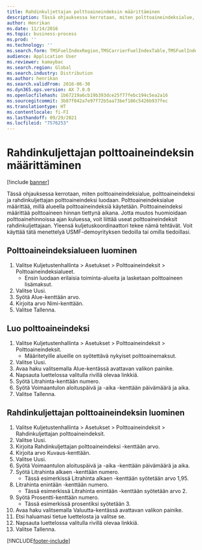 ```yaml
---
title: Rahdinkuljettajan polttoaineindeksin määrittäminen
description: Tässä ohjauksessa kerrotaan, miten polttoaineindeksialue, polttoaineindeksi ja rahdinkuljettajan polttoaineindeksi luodaan.
author: Henrikan
ms.date: 11/14/2016
ms.topic: business-process
ms.prod: ''
ms.technology: ''
ms.search.form: TMSFuelIndexRegion,TMSCarrierFuelIndexTable,TMSFuelIndex
audience: Application User
ms.reviewer: kamaybac
ms.search.region: Global
ms.search.industry: Distribution
ms.author: henrikan
ms.search.validFrom: 2016-06-30
ms.dyn365.ops.version: AX 7.0.0
ms.openlocfilehash: 1b67219a6cb19b393dce25f77febc194c5ea2a16
ms.sourcegitcommit: 3b87f042a7e97f72b5aa73bef186c5426b937fec
ms.translationtype: HT
ms.contentlocale: fi-FI
ms.lasthandoff: 09/29/2021
ms.locfileid: "7576253"
---
```

# <a name="set-up-a-carrier-fuel-index"></a>Rahdinkuljettajan polttoaineindeksin määrittäminen

[!include [banner](../../includes/banner.md)]

Tässä ohjauksessa kerrotaan, miten polttoaineindeksialue, polttoaineindeksi ja rahdinkuljettajan polttoaineindeksi luodaan. Polttoaineindeksialue määrittää, millä alueella polttoaineindeksiä käytetään. Polttoaineindeksi määrittää polttoaineen hinnan tiettynä aikana. Jotta muutos huomioidaan polttoainehinnoissa ajan kuluessa, voit liittää useat polttoaineindeksit rahdinkuljettajaan.  Yleensä kuljetuskoordinaattori tekee nämä tehtävät. Voit käyttää tätä menettelyä USMF-demoyrityksen tiedoilla tai omilla tiedoillasi.


## <a name="create-a-fuel-index-region"></a>Polttoaineindeksialueen luominen
1. Valitse Kuljetustenhallinta > Asetukset > Polttoaineindeksit > Polttoaineindeksialueet.
    * Ensin luodaan erilaisia toiminta-alueita ja lasketaan polttoaineen lisämaksut.  
2. Valitse Uusi.
3. Syötä Alue-kenttään arvo.
4. Kirjoita arvo Nimi-kenttään.
5. Valitse Tallenna.

## <a name="create-a-fuel-index"></a>Luo polttoaineindeksi
1. Valitse Kuljetustenhallinta > Asetukset > Polttoaineindeksit > Polttoaineindeksit.
    * Määritetyille alueille on syötettävä nykyiset polttoainemaksut.  
2. Valitse Uusi.
3. Avaa haku valitsemalla Alue-kentässä avattavan valikon painike.
4. Napsauta luettelossa valitulla rivillä olevaa linkkiä.
5. Syötä Litrahinta-kenttään numero.
6. Syötä Voimaantulon aloituspäivä ja -aika -kenttään päivämäärä ja aika.
7. Valitse Tallenna.

## <a name="create-a-carrier-fuel-index"></a>Rahdinkuljettajan polttoaineindeksin luominen
1. Valitse Kuljetustenhallinta > Asetukset > Polttoaineindeksit > Rahdinkuljettajan polttoaineindeksit.
2. Valitse Uusi.
3. Kirjoita Rahdinkuljettajan polttoaineindeksi -kenttään arvo.
4. Kirjoita arvo Kuvaus-kenttään.
5. Valitse Uusi.
6. Syötä Voimaantulon aloituspäivä ja -aika -kenttään päivämäärä ja aika.
7. Syötä Litrahinta alkaen -kenttään numero.
    * Tässä esimerkissä Litrahinta alkaen -kenttään syötetään arvo 1,95.  
8. Litrahinta enintään -kenttään numero.
    * Tässä esimerkissä Litrahinta enintään -kenttään syötetään arvo 2.  
9. Syötä Prosentti-kenttään numero.
    * Tässä esimerkissä prosentiksi syötetään 3.  
10. Avaa haku valitsemalla Valuutta-kentässä avattavan valikon painike.
11. Etsi haluamasi tietue luettelosta ja valitse se.
12. Napsauta luettelossa valitulla rivillä olevaa linkkiä.
13. Valitse Tallenna.



[!INCLUDE[footer-include](../../../includes/footer-banner.md)]